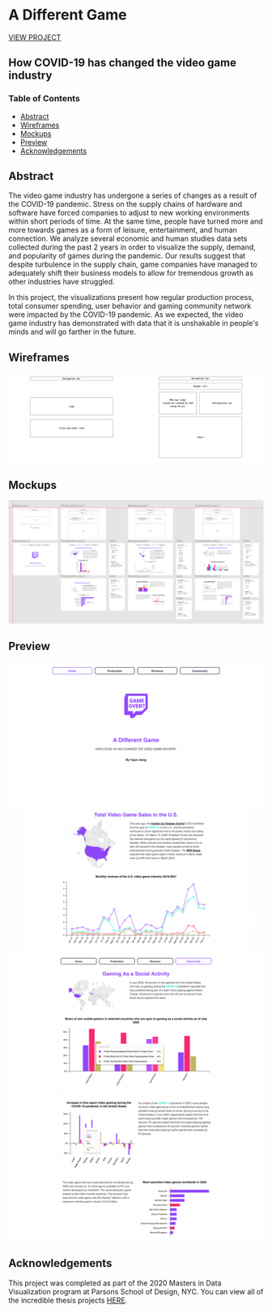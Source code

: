 # A Different Game
[VIEW PROJECT](https://parsons.nyc/thesis-2021/)
## How COVID-19 has changed the video game industry

### Table of Contents
- [Abstract](#abstract)
- [Wireframes](#wireframes)
- [Mockups](#mockups)
- [Preview](#preview)
- [Acknowledgements](#acknowledgements)

## Abstract
The video game industry has undergone a series of changes as a result of the COVID-19 pandemic. Stress on the supply chains of hardware and software have forced companies to adjust to new working environments within short periods of time. At the same time, people have turned more and more towards games as a form of leisure, entertainment, and human connection. We analyze several economic and human studies data sets collected during the past 2 years in order to visualize the supply, demand, and popularity of games during the pandemic. Our results suggest that despite turbulence in the supply chain, game companies have managed to adequately shift their business models to allow for tremendous growth as other industries have struggled.

In this project, the visualizations present how regular production process, total consumer spending, user behavior and gaming community network were impacted by the COVID-19 pandemic. As we expected, the video game industry has demonstrated with data that it is unshakable in people's minds and will go farther in the future.

## Wireframes
<img src="https://github.com/yujunmjiang/gaming-industry-tracker/blob/main/wireframes/wireframes.png">

## Mockups
<img src="https://github.com/yujunmjiang/gaming-industry-tracker/blob/main/mockups/mockups.png">

## Preview
<img src="https://github.com/yujunmjiang/gaming-industry-tracker/blob/main/preview/preview.png">
<img src="https://github.com/yujunmjiang/gaming-industry-tracker/blob/main/preview/preview-01.png">
<img src="https://github.com/yujunmjiang/gaming-industry-tracker/blob/main/preview/preview-02.png">
<img src="https://github.com/yujunmjiang/gaming-industry-tracker/blob/main/preview/preview-03.png">

## Acknowledgements
This project was completed as part of the 2020 Masters in Data Visualization program at Parsons School of Design, NYC. You can view all of the incredible thesis projects [HERE](https://parsons.nyc/thesis/).
